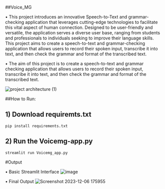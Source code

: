##Voice_MG

• This project introduces an innovative Speech-to-Text and grammar-checking application that leverages cutting-edge technologies to facilitate this vital aspect of human connection. Designed to be user-friendly and versatile, the application serves a diverse user base, ranging from students and professionals to individuals seeking to improve their language skills. 
 This project aims to create a speech-to-text and grammar-checking application that allows users to record their spoken input, transcribe it into text, and then check the grammar and format of the transcribed text.
 
• The aim of this project is to create a speech-to-text and grammar checking application that allows users to record their spoken input, transcribe it into text, and then check the grammar and format of the transcribed text.

![project architecture (1)](https://github.com/vikrantvikaasa27/Voice_MG/assets/94424716/797c816e-1e4c-4b9c-b6e4-505597e03118)


##How to Run:

## 1) Download requiremts.txt 

```
pip install requirements.txt
```

## 2) Run the Voicemg-app.py

```
streamlit run Voicemg_app.py
```
#Output

• Basic Streamlit Interface
![image](https://github.com/vikrantvikaasa27/Voice_MG/assets/94424716/43acc828-e3f8-4d61-a1bd-c8bd2c966f98)

• Final Output
![Screenshot 2023-12-06 175955](https://github.com/vikrantvikaasa27/Voice_MG/assets/94424716/e70f2ea6-af0f-4596-a18b-3f41eeb1df6b)
